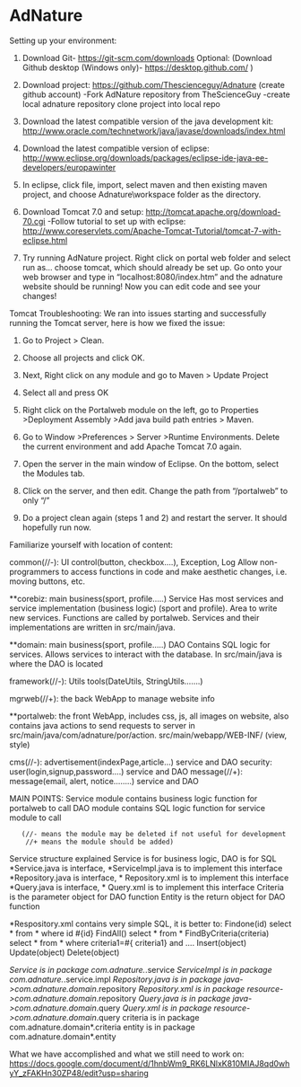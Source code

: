 # AdNature
Setting up your environment:

1. Download Git- https://git-scm.com/downloads
Optional: (Download Github desktop (Windows only)- https://desktop.github.com/ )

2. Download project: https://github.com/Thescienceguy/Adnature
(create github account)
-Fork AdNature repository from TheScienceGuy 
-create local adnature repository clone project into local repo

3. Download the latest compatible version of the java development kit: http://www.oracle.com/technetwork/java/javase/downloads/index.html

4. Download the latest compatible version of eclipse:
http://www.eclipse.org/downloads/packages/eclipse-ide-java-ee-developers/europawinter

5. In eclipse, click file, import, select maven and then existing maven project, and choose Adnature\workspace folder as the directory. 

6. Download Tomcat 7.0 and setup: http://tomcat.apache.org/download-70.cgi
-Follow tutorial to set up with eclipse: http://www.coreservlets.com/Apache-Tomcat-Tutorial/tomcat-7-with-eclipse.html

7. Try running AdNature project. Right click on portal web folder and select run as… choose tomcat, which should already be set up. Go onto your web browser and type in “localhost:8080/index.htm” and the adnature website should be running! Now you can edit code and see your changes! 


Tomcat Troubleshooting:
We ran into issues starting and successfully running the Tomcat server, here is how we fixed the issue:

1. Go to Project > Clean.
2. Choose all projects and click OK. 
3. Next, Right click on any module and go to Maven > Update Project
4. Select all and press OK
5. Right click on the Portalweb module on the left, go to Properties >Deployment Assembly >Add java build path entries > Maven.
6. Go to Window >Preferences > Server >Runtime Environments. Delete the current environment and add Apache Tomcat 7.0 again.
7. Open the server in the main window of Eclipse. On the bottom, select the Modules tab.
8. Click on the server, and then edit.  Change the path from “/portalweb” to only “/”

9. Do a project clean again (steps 1 and 2) and restart the server. It should hopefully run now.





Familiarize yourself with location of content: 

common(//-):        	UI control(button, checkbox….), Exception, Log 
Allow non-programmers to access functions in code and make aesthetic changes, i.e. moving buttons, etc.

**corebiz:      	        	main business(sport, profile…..) Service
Has most services and service implementation (business logic) (sport and profile). Area to write new services. Functions are called by portalweb. Services and their implementations are written in src/main/java.

**domain:      	        	main business(sport, profile…..) DAO 
Contains SQL logic for services. Allows services to interact with the database.  In src/main/java is where the DAO is located

framework(//-):    	Utils tools(DateUtils, StringUtils…….)

mgrweb(//+):        	the back WebApp to manage website info

**portalweb:             	the front WebApp, includes css, js, all images on website, also contains java actions to send requests to server in src/main/java/com/adnature/por/action.  src/main/webapp/WEB-INF/ (view, style)

cms(//-):    	        	advertisement(indexPage,article…) service and DAO
security:                 	user(login,signup,password….) service and DAO
message(//+):       	message(email, alert, notice……..) service and DAO
 
MAIN POINTS:
Service module contains business logic function for portalweb to call
DAO module contains SQL logic function for service module to call

       (//- means the module may be deleted if not useful for development
       	//+ means the module should be added)




Service structure explained
Service is for business logic, DAO is for SQL
*Service.java is interface, *ServiceImpl.java is to implement this interface
*Repository.java is interface, * Repository.xml is to implement this interface
*Query.java is interface, * Query.xml is to implement this interface
Criteria is the parameter object for DAO function
Entity is the return object for DAO function
 
*Respository.xml contains very simple SQL, it is better to:
Findone(id)                       	select * from * where id #{id}
FindAll()                             	select * from *
FindByCriteria(criteria)   	select * from * where criteria1=#{ criteria1} and ….
Insert(object)
Update(object)
Delete(object) 

*Service is in package com.adnature.*.service
*ServiceImpl is in package com.adnature.*.service.impl
*Repository.java is in package java->com.adnature.domain*.repository
*Repository.xml is in package resource->com.adnature.domain*.repository
*Query.java is in package java->com.adnature.domain*.query
*Query.xml is in package resource->com.adnature.domain*.query
criteria is in package com.adnature.domain*.criteria
entity is in package com.adnature.domain*.entity



What we have accomplished and what we still need to work on: 
https://docs.google.com/document/d/1hnbWm9_RK6LNlxK810MIAJ8qd0whyY_zFAKHn30ZP48/edit?usp=sharing
